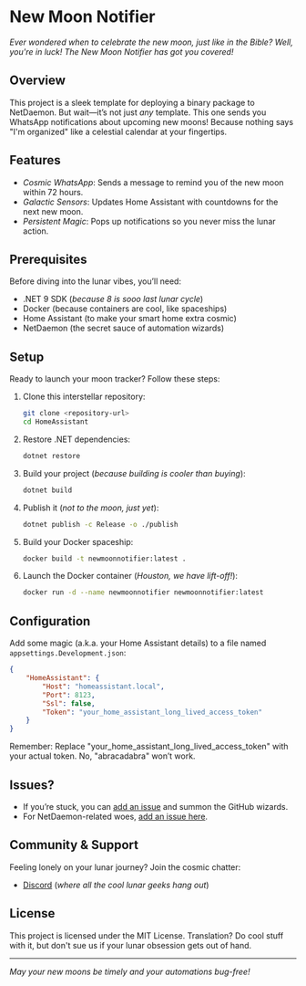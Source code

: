 # New Moon Notifier

*Ever wondered when to celebrate the new moon, just like in the Bible? Well, you're in luck! The New Moon Notifier has got you covered!*

## Overview

This project is a sleek template for deploying a binary package to NetDaemon. But wait—it’s not just *any* template. This one sends you WhatsApp notifications about upcoming new moons! Because nothing says "I'm organized" like a celestial calendar at your fingertips.

## Features

- *Cosmic WhatsApp*: Sends a message to remind you of the new moon within 72 hours.
- *Galactic Sensors*: Updates Home Assistant with countdowns for the next new moon.
- *Persistent Magic*: Pops up notifications so you never miss the lunar action.

## Prerequisites

Before diving into the lunar vibes, you’ll need:

- .NET 9 SDK (*because 8 is sooo last lunar cycle*)
- Docker (because containers are cool, like spaceships)
- Home Assistant (to make your smart home extra cosmic)
- NetDaemon (the secret sauce of automation wizards)

## Setup

Ready to launch your moon tracker? Follow these steps:

1. Clone this interstellar repository:

    ```sh
    git clone <repository-url>
    cd HomeAssistant
    ```

2. Restore .NET dependencies:

    ```sh
    dotnet restore
    ```

3. Build your project (*because building is cooler than buying*):

    ```sh
    dotnet build
    ```

4. Publish it (*not to the moon, just yet*):

    ```sh
    dotnet publish -c Release -o ./publish
    ```

5. Build your Docker spaceship:

    ```sh
    docker build -t newmoonnotifier:latest .
    ```

6. Launch the Docker container (*Houston, we have lift-off!*):

    ```sh
    docker run -d --name newmoonnotifier newmoonnotifier:latest
    ```

## Configuration

Add some magic (a.k.a. your Home Assistant details) to a file named `appsettings.Development.json`:

```json
{
    "HomeAssistant": {
        "Host": "homeassistant.local",
        "Port": 8123,
        "Ssl": false,
        "Token": "your_home_assistant_long_lived_access_token"
    }
}
```

Remember: Replace "your_home_assistant_long_lived_access_token" with your actual token. No, "abracadabra" won’t work.

## Issues?

- If you’re stuck, you can [add an issue](https://github.com/net-daemon/netdaemon-app-template) and summon the GitHub wizards.
- For NetDaemon-related woes, [add an issue here](https://github.com/net-daemon/netdaemon/issues).

## Community & Support

Feeling lonely on your lunar journey? Join the cosmic chatter:

- [Discord](https://discord.gg/K3xwfcX) (*where all the cool lunar geeks hang out*)

## License

This project is licensed under the MIT License. Translation? Do cool stuff with it, but don't sue us if your lunar obsession gets out of hand.

---

*May your new moons be timely and your automations bug-free!*
